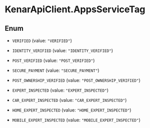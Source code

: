 # KenarApiClient.AppsServiceTag

## Enum


* `VERIFIED` (value: `"VERIFIED"`)

* `IDENTITY_VERIFIED` (value: `"IDENTITY_VERIFIED"`)

* `POST_VERIFIED` (value: `"POST_VERIFIED"`)

* `SECURE_PAYMENT` (value: `"SECURE_PAYMENT"`)

* `POST_OWNERSHIP_VERIFIED` (value: `"POST_OWNERSHIP_VERIFIED"`)

* `EXPERT_INSPECTED` (value: `"EXPERT_INSPECTED"`)

* `CAR_EXPERT_INSPECTED` (value: `"CAR_EXPERT_INSPECTED"`)

* `HOME_EXPERT_INSPECTED` (value: `"HOME_EXPERT_INSPECTED"`)

* `MOBILE_EXPERT_INSPECTED` (value: `"MOBILE_EXPERT_INSPECTED"`)


